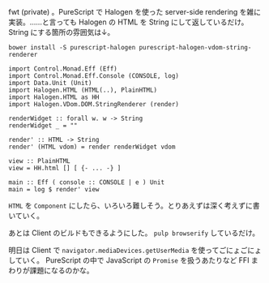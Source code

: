fwt (private) 。PureScript で Halogen を使った server-side rendering を雑に実装。……と言っても Halogen の HTML を String にして返しているだけ。 String にする箇所の雰囲気は↓。

`bower install -S purescript-halogen purescript-halogen-vdom-string-renderer`

```
import Control.Monad.Eff (Eff)
import Control.Monad.Eff.Console (CONSOLE, log)
import Data.Unit (Unit)
import Halogen.HTML (HTML(..), PlainHTML)
import Halogen.HTML as HH
import Halogen.VDom.DOM.StringRenderer (render)

renderWidget :: forall w. w -> String
renderWidget _ = ""

render' :: HTML -> String
render' (HTML vdom) = render renderWidget vdom

view :: PlainHTML
view = HH.html [] [ {- ... -} ]

main :: Eff ( console :: CONSOLE | e ) Unit
main = log $ render' view
```

`HTML` を `Component` にしたら、いろいろ難しそう。とりあえずは深く考えずに書いていく。

あとは Client のビルドもできるようにした。 `pulp browserify` しているだけ。

明日は Client で `navigator.mediaDevices.getUserMedia` を使ってごにょごにょしていく。 PureScript の中で JavaScript の `Promise` を扱うあたりなど FFI まわりが課題になるのかな。
